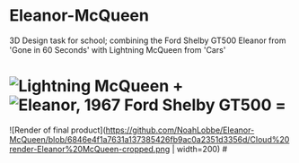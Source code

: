 # Eleanor-McQueen
3D Design task for school; combining the Ford Shelby GT500 Eleanor from 'Gone in 60 Seconds' with Lightning McQueen from 'Cars'

# ![Lightning McQueen](https://upload.wikimedia.org/wikipedia/en/thumb/8/82/Lightning_McQueen.png/220px-Lightning_McQueen.png) + ![Eleanor, 1967 Ford Shelby GT500](https://upload.wikimedia.org/wikipedia/commons/thumb/f/f6/1967_Ford_Mustang_Shelby_GT-500_Eleanor.jpg/280px-1967_Ford_Mustang_Shelby_GT-500_Eleanor.jpg) = 
![Render of final product](https://github.com/NoahLobbe/Eleanor-McQueen/blob/6846e4f1a7631a137385426fb9ac0a2351d3356d/Cloud%20render-Eleanor%20McQueen-cropped.png | width=200) #
